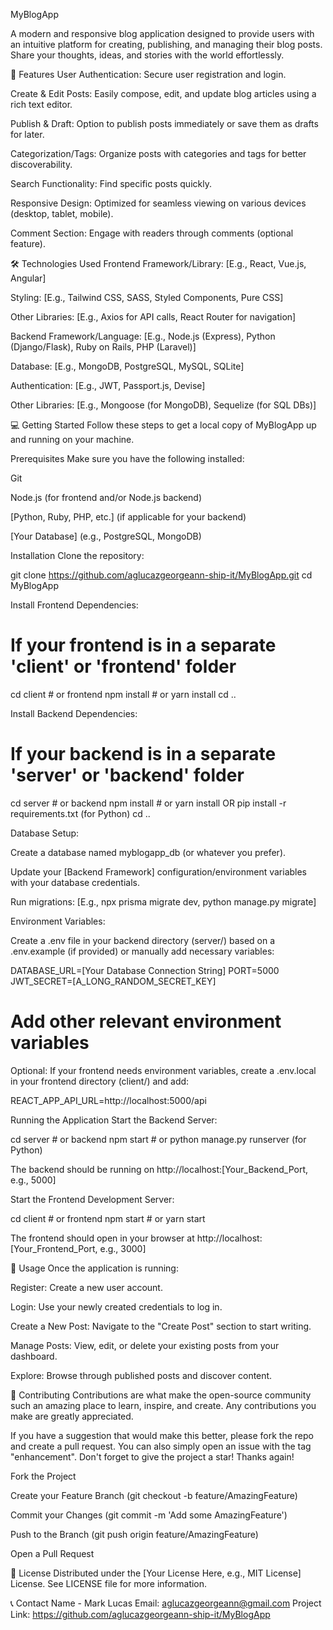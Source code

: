 MyBlogApp


A modern and responsive blog application designed to provide users with an intuitive platform for creating, publishing, and managing their blog posts. Share your thoughts, ideas, and stories with the world effortlessly.

🚀 Features
User Authentication: Secure user registration and login.

Create & Edit Posts: Easily compose, edit, and update blog articles using a rich text editor.

Publish & Draft: Option to publish posts immediately or save them as drafts for later.

Categorization/Tags: Organize posts with categories and tags for better discoverability.

Search Functionality: Find specific posts quickly.

Responsive Design: Optimized for seamless viewing on various devices (desktop, tablet, mobile).

Comment Section: Engage with readers through comments (optional feature).

🛠️ Technologies Used
Frontend
Framework/Library: [E.g., React, Vue.js, Angular]

Styling: [E.g., Tailwind CSS, SASS, Styled Components, Pure CSS]

Other Libraries: [E.g., Axios for API calls, React Router for navigation]

Backend
Framework/Language: [E.g., Node.js (Express), Python (Django/Flask), Ruby on Rails, PHP (Laravel)]

Database: [E.g., MongoDB, PostgreSQL, MySQL, SQLite]

Authentication: [E.g., JWT, Passport.js, Devise]

Other Libraries: [E.g., Mongoose (for MongoDB), Sequelize (for SQL DBs)]

💻 Getting Started
Follow these steps to get a local copy of MyBlogApp up and running on your machine.

Prerequisites
Make sure you have the following installed:

Git

Node.js (for frontend and/or Node.js backend)

[Python, Ruby, PHP, etc.] (if applicable for your backend)

[Your Database] (e.g., PostgreSQL, MongoDB)

Installation
Clone the repository:

git clone https://github.com/aglucazgeorgeann-ship-it/MyBlogApp.git
cd MyBlogApp

Install Frontend Dependencies:

# If your frontend is in a separate 'client' or 'frontend' folder
cd client # or frontend
npm install # or yarn install
cd ..

Install Backend Dependencies:

# If your backend is in a separate 'server' or 'backend' folder
cd server # or backend
npm install # or yarn install OR pip install -r requirements.txt (for Python)
cd ..

Database Setup:

Create a database named myblogapp_db (or whatever you prefer).

Update your [Backend Framework] configuration/environment variables with your database credentials.

Run migrations: [E.g., npx prisma migrate dev, python manage.py migrate]

Environment Variables:

Create a .env file in your backend directory (server/) based on a .env.example (if provided) or manually add necessary variables:

DATABASE_URL=[Your Database Connection String]
PORT=5000
JWT_SECRET=[A_LONG_RANDOM_SECRET_KEY]
# Add other relevant environment variables

Optional: If your frontend needs environment variables, create a .env.local in your frontend directory (client/) and add:

REACT_APP_API_URL=http://localhost:5000/api

Running the Application
Start the Backend Server:

cd server # or backend
npm start # or python manage.py runserver (for Python)

The backend should be running on http://localhost:[Your_Backend_Port, e.g., 5000]

Start the Frontend Development Server:

cd client # or frontend
npm start # or yarn start

The frontend should open in your browser at http://localhost:[Your_Frontend_Port, e.g., 3000]

📝 Usage
Once the application is running:

Register: Create a new user account.

Login: Use your newly created credentials to log in.

Create a New Post: Navigate to the "Create Post" section to start writing.

Manage Posts: View, edit, or delete your existing posts from your dashboard.

Explore: Browse through published posts and discover content.

🤝 Contributing
Contributions are what make the open-source community such an amazing place to learn, inspire, and create. Any contributions you make are greatly appreciated.

If you have a suggestion that would make this better, please fork the repo and create a pull request. You can also simply open an issue with the tag "enhancement".
Don't forget to give the project a star! Thanks again!

Fork the Project

Create your Feature Branch (git checkout -b feature/AmazingFeature)

Commit your Changes (git commit -m 'Add some AmazingFeature')

Push to the Branch (git push origin feature/AmazingFeature)

Open a Pull Request

📄 License
Distributed under the [Your License Here, e.g., MIT License] License. See LICENSE file for more information.

📞 Contact
Name - Mark Lucas
Email: aglucazgeorgeann@gmail.com
Project Link: https://github.com/aglucazgeorgeann-ship-it/MyBlogApp
